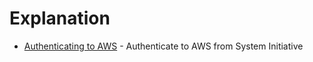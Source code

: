 # Explanation

- [Authenticating to AWS](./aws-authentication) - Authenticate to AWS from System Initiative
